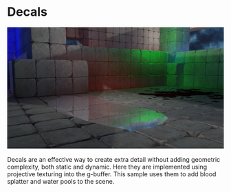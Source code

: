 # Decals
![Decals](screenshot.jpg)

Decals are an effective way to create extra detail without adding geometric complexity, both static and dynamic.  Here they are implemented using projective texturing into the g-buffer.  This sample uses them to add blood splatter and water pools to the scene.